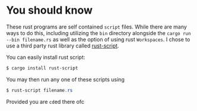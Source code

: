 # You should know

These rust programs are self contained `script` files. While there are many ways to do this, including utilizing the `bin` directory alongside the `cargo run --bin filename.rs` as well as the option of using rust `Workspaces`. I chose to use a third party rust library called [rust-script](https://rust-script.org/).

You can easily install rust script:

```PowerShell
$ cargo install rust-script
```

You may then run any one of these scripts using

```PowerShell
$ rust-script filename.rs
```

Provided you are `cd`ed there ofc
